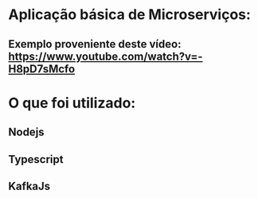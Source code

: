 # Aplicação básica de Microserviços:
## Exemplo proveniente deste vídeo: https://www.youtube.com/watch?v=-H8pD7sMcfo

# O que foi utilizado:
## Nodejs
## Typescript
## KafkaJs
